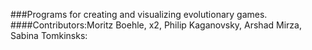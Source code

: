 ###Programs for creating and visualizing evolutionary games.
####Contributors:Moritz Boehle, x2, Philip Kaganovsky, Arshad Mirza, Sabina Tomkinsks:
